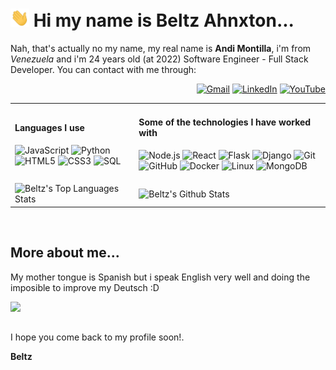 <h1><img src="https://raw.githubusercontent.com/parth-27/parth-27/master/Hi.gif" width="30px"> Hi my name is Beltz Ahnxton...</h2>

Nah, that's actually no my name, my real name is **Andi Montilla**, i'm from *Venezuela* and i'm 24 years old (at 2022) Software Engineer - Full Stack Developer. You can contact with me through:

<span align="right">

[![Gmail](https://img.shields.io/badge/-GMAIL-FFFFFF?style=for-the-badge&logo=gmail&logoColor=red)](mailto:anmdev32@gmail.com)
[![LinkedIn](https://img.shields.io/badge/-LINKEDIN-0077B5?style=for-the-badge&logo=linkedin&logoColor=white)](https://www.linkedin.com/in/andi-montilla-602b57246/)
[![YouTube](https://img.shields.io/badge/-YouTube-FF0000?style=for-the-badge&logo=youtube&logoColor=white)](https://www.youtube.com/channel/UCol7FsJOy_Hn4bQhzRLBcKw)

</span>

<table>
<tr>
<td>
  <h4>Languages I use</h4>

  ![JavaScript](https://img.shields.io/badge/-JavaScript-000000?style=flat&logo=javascript)
  ![Python](https://img.shields.io/badge/-Python-000000?style=flat&logo=python)
  ![HTML5](https://img.shields.io/badge/-HTML5-000000?style=flat&logo=html5)
  ![CSS3](https://img.shields.io/badge/-CSS3-000000?style=flat&logo=css3)
  ![SQL](https://img.shields.io/badge/-SQL-000000?style=flat&logo=postgresql)

</td>
<td>
  <h4>Some of the technologies I have worked with</h4>

  ![Node.js](https://img.shields.io/badge/-Node.js-222222?style=flat&logo=node.js&logoColor=339933)
  ![React](https://img.shields.io/badge/-React-222222?style=flat&logo=React&logoColor=61DAFB)
  ![Flask](https://img.shields.io/badge/-Flask-222222?style=flat&logo=Flask&logoColor=61DAFB)
  ![Django](https://img.shields.io/badge/-Django-222222?style=flat&logo=Django&logoColor=61DAFB)
  ![Git](https://img.shields.io/badge/-Git-222222?style=flat&logo=git&logoColor=F05032)
  ![GitHub](https://img.shields.io/badge/-GitHub-222222?style=flat&logo=github&logoColor=181717)
  ![Docker](https://img.shields.io/badge/-Docker-222222?style=flat&logo=docker&logoColor=61DAFB)
  ![Linux](https://img.shields.io/badge/-Linux-222222?style=flat&logo=linux&logoColor=FCC624)
  ![MongoDB](https://img.shields.io/badge/-MongoDB-222222?style=flat&logo=mongodb) 

</td>
</tr>
<tr>
<td>
  <img alt="Beltz's Top Languages Stats" src="https://github-readme-stats.vercel.app/api/top-langs/?username=beltz18&hide=smalltalk&theme=buefy&layout=compact&hide_border=true" />
</td>
<td>
  <img alt="Beltz's Github Stats" src="https://github-readme-stats.jha-vineet69.vercel.app/api?username=beltz18&hide=stars&show_icons=true&hide_border=true&theme=buefy" />
</td>
</tr>
</table>

<br/>

## More about me...
My mother tongue is Spanish but i speak English very well and doing the imposible to improve my Deutsch :D
<br />

<img src="https://profile-counter.glitch.me/beltz18/count.svg" />

##
I hope you come back to my profile soon!.

**Beltz**
